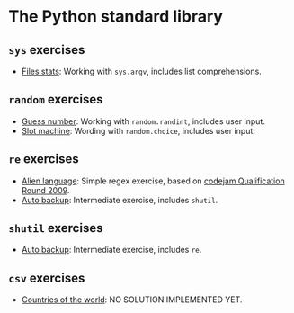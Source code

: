 The Python standard library
===========================

## ```sys``` exercises

- [Files stats](https://github.com/Nagasaki45/exerpy/blob/master/standard_library/files_stats.md): Working with ```sys.argv```, includes list comprehensions.


## ```random``` exercises

- [Guess number](https://github.com/Nagasaki45/exerpy/blob/master/standard_library/guess_number.md): Working with ```random.randint```, includes user input.
- [Slot machine](https://github.com/Nagasaki45/exerpy/blob/master/standard_library/slot_machine.md): Wording with ```random.choice```, includes user input.

## ```re``` exercises

- [Alien language](https://github.com/Nagasaki45/exerpy/blob/master/standard_library/alien_language.md): Simple regex exercise, based on [codejam Qualification Round 2009](https://code.google.com/codejam/contest/90101/dashboard).
- [Auto backup](https://github.com/Nagasaki45/exerpy/blob/master/standard_library/auto_backup.md): Intermediate exercise, includes ```shutil```.

## ```shutil``` exercises

- [Auto backup](https://github.com/Nagasaki45/exerpy/blob/master/standard_library/auto_backup.md): Intermediate exercise, includes ```re```.

## ```csv``` exercises

- [Countries of the world](https://github.com/Nagasaki45/exerpy/blob/master/standard_library/cow.md): NO SOLUTION IMPLEMENTED YET.
